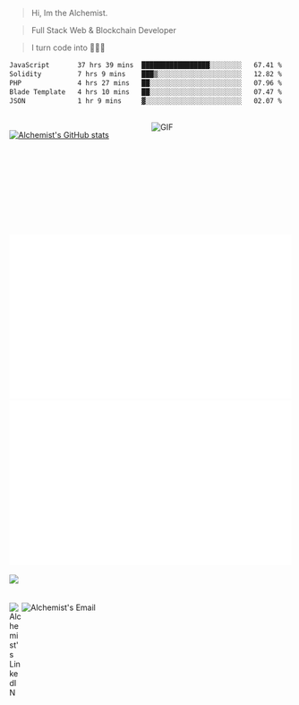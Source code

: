 > Hi, Im the Alchemist.

> Full Stack Web & Blockchain Developer

> I turn code into 💎💎💎

<!--START_SECTION:waka-->
```text
JavaScript       37 hrs 39 mins  █████████████████░░░░░░░░   67.41 % 
Solidity         7 hrs 9 mins    ███▒░░░░░░░░░░░░░░░░░░░░░   12.82 % 
PHP              4 hrs 27 mins   ██░░░░░░░░░░░░░░░░░░░░░░░   07.96 % 
Blade Template   4 hrs 10 mins   ██░░░░░░░░░░░░░░░░░░░░░░░   07.47 % 
JSON             1 hr 9 mins     ▓░░░░░░░░░░░░░░░░░░░░░░░░   02.07 % 
```
<!--END_SECTION:waka-->


<br />

<img align="right" alt="GIF" src="https://user-images.githubusercontent.com/5355808/139111924-210cc6fa-9fb1-4dac-929d-6324a5836a92.gif" width="250" height="200" />

[![Alchemist's GitHub stats](https://github-readme-stats.vercel.app/api?username=DrMaxis&show_icons=true&theme=outrun&count_private=true)](#)

![](https://raw.githubusercontent.com/DrMaxis/github-stats-transparent/output/generated/overview.svg)
![](https://raw.githubusercontent.com/DrMaxis/github-stats-transparent/output/generated/languages.svg)

 
<a href="https://count.getloli.com/"><img src="https://count.getloli.com/get/@:maxis-the-alchemist?theme=rule34"></a>
<!-- https://count.getloli.com/get/@alchemist?theme=rule34 -->
<br>

<a href="https://linkedin.com/in/nathan-antwi-0a89ba107/">
  <img align="left" alt="Alchemist's LinkedIN" width="22px" src="https://raw.githubusercontent.com/peterthehan/peterthehan/master/assets/linkedin.svg" />
</a>

<a href="mailto:nathankantwi@gmail.com">
  <img align="left" alt="Alchemist's Email" src="https://img.shields.io/badge/Email-nathankantwi%40gmail.com-blue" />
</a>

